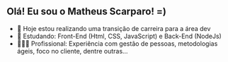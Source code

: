 ## Olá! Eu sou o Matheus Scarparo! =)

- 🔭 Hoje estou realizando uma transição de carreira para a área dev
- 🌱 Estudando: Front-End (Html, CSS, JavaScript) e Back-End (NodeJs)
- 🙆🏻‍♂️ Profissional: Experiência com gestão de pessoas, metodologias ágeis, foco no cliente, dentre outras...

<!--
**mattscarparo/mattscarparo** is a ✨ _special_ ✨ repository because its `README.md` (this file) appears on your GitHub profile.

Here are some ideas to get you started:

- 🔭 I’m currently working on ...
- 🌱 I’m currently learning ...
- 👯 I’m looking to collaborate on ...
- 🤔 I’m looking for help with ...
- 💬 Ask me about ...
- 📫 How to reach me: ...
- 😄 Pronouns: ...
- ⚡ Fun fact: ...
-->
